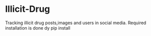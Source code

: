 # Illicit-Drug
Tracking illicit drug posts,images and users in social media.
Required installation is done dy pip install

